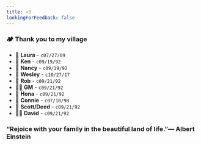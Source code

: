 ```yaml
---
title: <3
lookingForFeedback: false
---
```

### 🏕 Thank you to my village
* 🥞 **Laura** - `c07/27/09`
* 🦍 **Ken** - `c09/19/92`
* 🦚 **Nancy** - `c09/19/92`
* 🐶 **Wesley** - `c10/27/17`
* 🦤 **Rob** - `c09/21/92`
* 👵🏻 **GM**  - `c09/21/92`
* 🎏 **Hona** - `c09/21/92`
* 🐺 **Connie** - `c07/10/98`
* 🎺 **Scott/Deed** - `c09/21/92`
* 🤙🏼 **David** - `c09/21/92`
### “Rejoice with your family in the beautiful land of life.”― Albert Einstein

